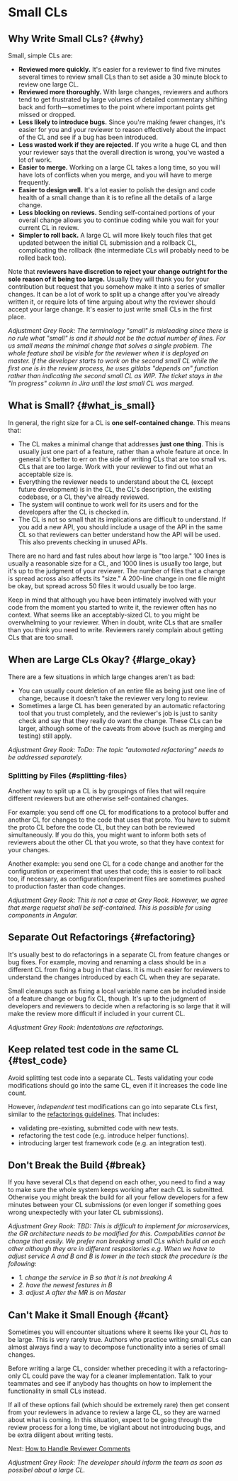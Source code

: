 # Small CLs



## Why Write Small CLs? {#why}

Small, simple CLs are:

-   **Reviewed more quickly.** It's easier for a reviewer to find five minutes
    several times to review small CLs than to set aside a 30 minute block to
    review one large CL.
-   **Reviewed more thoroughly.** With large changes, reviewers and authors tend
    to get frustrated by large volumes of detailed commentary shifting back and
    forth—sometimes to the point where important points get missed or dropped.
-   **Less likely to introduce bugs.** Since you're making fewer changes, it's
    easier for you and your reviewer to reason effectively about the impact of
    the CL and see if a bug has been introduced.
-   **Less wasted work if they are rejected.** If you write a huge CL and then
    your reviewer says that the overall direction is wrong, you've wasted a lot
    of work.
-   **Easier to merge.** Working on a large CL takes a long time, so you will
    have lots of conflicts when you merge, and you will have to merge
    frequently.
-   **Easier to design well.** It's a lot easier to polish the design and code
    health of a small change than it is to refine all the details of a large
    change.
-   **Less blocking on reviews.** Sending self-contained portions of your
    overall change allows you to continue coding while you wait for your current
    CL in review.
-   **Simpler to roll back.** A large CL will more likely touch files that get
    updated between the initial CL submission and a rollback CL, complicating
    the rollback (the intermediate CLs will probably need to be rolled back
    too).

Note that **reviewers have discretion to reject your change outright for the
sole reason of it being too large.** Usually they will thank you for your
contribution but request that you somehow make it into a series of smaller
changes. It can be a lot of work to split up a change after you've already
written it, or require lots of time arguing about why the reviewer should accept
your large change. It's easier to just write small CLs in the first place.

*Adjustment Grey Rook:*
*The terminology "small" is misleading since there is no rule what "small" is*
*and it should not be the actual number of lines.*
*For us small means the minimal change that solves a single problem.*
*The whole feature shall be visible for the reviewer when it is deployed on master.*
*If the developer starts to work on the second small CL while the first one is*
*in the review process, he uses gitlabs "depends on" function rather than indicating*
*the second small CL as WIP.*
*The ticket stays in the "in progress" column in Jira until the last small CL was merged.*

## What is Small? {#what_is_small}

In general, the right size for a CL is **one self-contained change**. This means
that:

-   The CL makes a minimal change that addresses **just one thing**. This is
    usually just one part of a feature, rather than a whole feature at once. In
    general it's better to err on the side of writing CLs that are too small vs.
    CLs that are too large. Work with your reviewer to find out what an
    acceptable size is.
-   Everything the reviewer needs to understand about the CL (except future
    development) is in the CL, the CL's description, the existing codebase, or a
    CL they've already reviewed.
-   The system will continue to work well for its users and for the developers
    after the CL is checked in.
-   The CL is not so small that its implications are difficult to understand. If
    you add a new API, you should include a usage of the API in the same CL so
    that reviewers can better understand how the API will be used. This also
    prevents checking in unused APIs.

There are no hard and fast rules about how large is "too large." 100 lines is
usually a reasonable size for a CL, and 1000 lines is usually too large, but
it's up to the judgment of your reviewer. The number of files that a change is
spread across also affects its "size." A 200-line change in one file might be
okay, but spread across 50 files it would usually be too large.

Keep in mind that although you have been intimately involved with your code from
the moment you started to write it, the reviewer often has no context. What
seems like an acceptably-sized CL to you might be overwhelming to your reviewer.
When in doubt, write CLs that are smaller than you think you need to write.
Reviewers rarely complain about getting CLs that are too small.

## When are Large CLs Okay? {#large_okay}

There are a few situations in which large changes aren't as bad:

-   You can usually count deletion of an entire file as being just one line of
    change, because it doesn't take the reviewer very long to review.
-   Sometimes a large CL has been generated by an automatic refactoring tool
    that you trust completely, and the reviewer's job is just to sanity check
    and say that they really do want the change. These CLs can be larger,
    although some of the caveats from above (such as merging and testing) still
    apply.

*Adjustment Grey Rook:*
*ToDo: The topic "automated refactoring" needs to be addressed separately.*

### Splitting by Files {#splitting-files}

Another way to split up a CL is by groupings of files that will require
different reviewers but are otherwise self-contained changes.

For example: you send off one CL for modifications to a protocol buffer and
another CL for changes to the code that uses that proto. You have to submit the
proto CL before the code CL, but they can both be reviewed simultaneously. If
you do this, you might want to inform both sets of reviewers about the other CL
that you wrote, so that they have context for your changes.

Another example: you send one CL for a code change and another for the
configuration or experiment that uses that code; this is easier to roll back
too, if necessary, as configuration/experiment files are sometimes pushed to
production faster than code changes.

*Adjustment Grey Rook:*
*This is not a case at Grey Rook. However, we agree that merge requetst shall*
*be self-contained. This is possible for using components in Angular.*

## Separate Out Refactorings {#refactoring}

It's usually best to do refactorings in a separate CL from feature changes or
bug fixes. For example, moving and renaming a class should be in a different CL
from fixing a bug in that class. It is much easier for reviewers to understand
the changes introduced by each CL when they are separate.

Small cleanups such as fixing a local variable name can be included inside of a
feature change or bug fix CL, though. It's up to the judgment of developers and
reviewers to decide when a refactoring is so large that it will make the review
more difficult if included in your current CL.

*Adjustment Grey Rook:*
*Indentations are refactorings.*

## Keep related test code in the same CL {#test_code}

Avoid splitting test code into a separate CL. Tests validating your code
modifications should go into the same CL, even if it increases the code line
count.

However, <i>independent</i> test modifications can go into separate CLs first,
similar to the [refactorings guidelines](#refactoring). That includes:

*   validating pre-existing, submitted code with new tests.
*   refactoring the test code (e.g. introduce helper functions).
*   introducing larger test framework code (e.g. an integration test).

## Don't Break the Build {#break}

If you have several CLs that depend on each other, you need to find a way to
make sure the whole system keeps working after each CL is submitted. Otherwise
you might break the build for all your fellow developers for a few minutes
between your CL submissions (or even longer if something goes wrong unexpectedly
with your later CL submissions).

*Adjustment Grey Rook:*
*TBD: This is difficult to implement for microservices, the GR architecture needs*
*to be modified for this. Compabilities cannot be change that easily.*
*We prefer non breaking small CLs which build on each other although they are*
*in different respositories e.g.*
*When we have to adjust service A and B and B is lower in the tech stack*
*the procedure is the following:*
* *1. change the service in B so that it is not breaking A* 
* *2. have the newest festures in B*
* *3. adjust A after the MR is on Master*


## Can't Make it Small Enough {#cant}

Sometimes you will encounter situations where it seems like your CL *has* to be
large. This is very rarely true. Authors who practice writing small CLs can
almost always find a way to decompose functionality into a series of small
changes.

Before writing a large CL, consider whether preceding it with a refactoring-only
CL could pave the way for a cleaner implementation. Talk to your teammates and
see if anybody has thoughts on how to implement the functionality in small CLs
instead.

If all of these options fail (which should be extremely rare) then get consent
from your reviewers in advance to review a large CL, so they are warned about
what is coming. In this situation, expect to be going through the review process
for a long time, be vigilant about not introducing bugs, and be extra diligent
about writing tests.

Next: [How to Handle Reviewer Comments](handling-comments.md)

*Adjustment Grey Rook:*
*The developer should inform the team as soon as possibel about a large CL.*